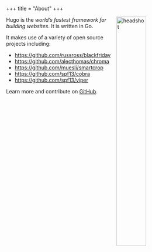 +++
title = "About"
+++

<img src="/./about-hugo_files/mug.png" alt="headshot" align="right" width="40%" height="40%" id="hp"/>

Hugo is the *world’s fastest framework for building websites*. It is written in Go.

It makes use of a variety of open source projects including:

* https://github.com/russross/blackfriday
* https://github.com/alecthomas/chroma
* https://github.com/muesli/smartcrop
* https://github.com/spf13/cobra
* https://github.com/spf13/viper

Learn more and contribute on [GitHub](https://github.com/gohugoio).

